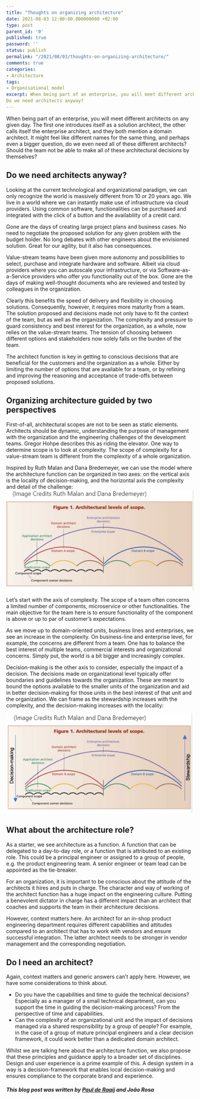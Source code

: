 ```yaml
---
title: "Thoughts on organizing architecture"
date: 2021-08-03 12:00:00.000000000 +02:00
type: post
parent_id: '0'
published: true
password: ''
status: publish
permalink: "/2021/08/03/thoughts-on-organizing-architecture/"
comments: true
categories:
- Architecture
tags:
- Organisational model
excerpt: When being part of an enterprise, you will meet different architects on any given day. The first one introduces itself as a solution architect, the other calls itself the enterprise architect, and they both mention a domain architect. It might feel like different names for the same thing, and perhaps even a bigger question, do we even need all of these different architects? Should the team not be able to make all of these architectural decisions by themselves?
Do we need architects anyway?
---
```


When being part of an enterprise, you will meet different architects on any given day. The first one introduces itself as a solution architect, the other calls itself the enterprise architect, and they both mention a domain architect. It might feel like different names for the same thing, and perhaps even a bigger question, do we even need all of these different architects? Should the team not be able to make all of these architectural decisions by themselves?

## Do we need architects anyway?

Looking at the current technological and organizational paradigm, we can only recognize the world is massively different from 10 or 20 years ago. We live in a world where we can instantly make use of infrastructure via cloud providers. Using common software, functionalities can be purchased and integrated with the click of a button and the availability of a credit card.

Gone are the days of creating large project plans and business cases. No need to negotiate the proposed solution for any given problem with the budget holder. No long debates with other engineers about the envisioned solution. Great for our agility, but it also has consequences. 

Value-stream teams have been given more autonomy and possibilities to select, purchase and integrate hardware and software. Albeit via cloud providers where you can autoscale your infrastructure, or via Software-as-a-Service providers who offer you functionality out of the box. Gone are the days of making well-thought documents who are reviewed and tested by colleagues in the organization.

Clearly this benefits the speed of delivery and flexibility in choosing solutions. Consequently, however, it requires more maturity from a team. The solution proposed and decisions made not only have to fit the context of the team, but as well as the organization. The complexity and pressure to guard consistency and best interest for the organization, as a whole, now relies on the value-stream teams. The tension of choosing between different options and stakeholders now solely falls on the burden of the team.

The architect function is key in getting to conscious decisions that are beneficial for the customers and the organization as a whole. Either by limiting the number of options that are available for a team, or by refining and improving the reasoning and acceptance of trade-offs between proposed solutions.

## Organizing architecture guided by two perspectives

First-of-all, architectural scopes are not to be seen as static elements. Architects should be dynamic, understanding the purpose of management with the organization and the engineering challenges of the development teams. Gregor Hohpe describes this as riding the elevator. One way to determine scope is to look at complexity. The scope of complexity for a value-stream team is different from the complexity of a whole organization.

Inspired by Ruth Malan and Dana Bredemeyer, we can use the model where the architecture function can be organized in two axes: on the vertical axis is the locality of decision-making, and the horizontal axis the complexity and detail of the challenge:
![Architectural levels of scope](/images/assets/2021-08-03-thoughts-on-organizing-architecture-architectural-levels-of-scope.png)

Let’s start with the axis of complexity. The scope of a team often concerns a limited number of components, microservice or other functionalities. The main objective for the team here is to ensure functionality of the component is above or up to par of customer’s expectations. 

As we move up to domain-oriented units, business lines and enterprises, we see an increase in the complexity. On business-line and enterprise level, for example, the concerns are different from a team. One has to balance the best interest of multiple teams, commercial interests and organizational concerns. Simply put, the world is a bit bigger and increasingly complex.

Decision-making is the other axis to consider, especially the impact of a decision. The decisions made on organizational level typically offer boundaries and guidelines towards the organization. These are meant to bound the options available to the smaller units of the organization and aid in better decision-making for those units in the best interest of that unit and the organization. We can frame as the stewardship increases with the complexity, and the decision-making increases with the locality:

![Dimensions architectural levels of scope](/images/assets/2021-08-03-thoughts-on-organizing-architecture-architectural-levels-of-scope-dimensions.png)

## What about the architecture role?

As a starter, we see architecture as a function. A function that can be delegated to a day-to-day role, or a function that is attributed to an existing role. This could be a principal engineer or assigned to a group of people, e.g. the product engineering team. A senior engineer or team lead can be appointed as the tie-breaker.

For an organization, it is important to be conscious about the attitude of the architects it hires and puts in charge. The character and way of working of the architect function has a huge impact on the engineering culture. Putting a benevolent dictator in charge has a different impact than an architect that coaches and supports the team in their architecture decisions. 

However, context matters here. An architect for an in-shop product engineering department requires different capabilities and attitudes compared to an architect that has to work with vendors and ensure successful integration. The latter architect needs to be stronger in vendor management and the corresponding negotiation. 

## Do I need an architect?

Again, context matters and generic answers can’t apply here. However, we have some considerations to think about.

* Do you have the capabilities and time to guide the technical decisions? Especially as a manager of a small technical department, can you support the time in guiding the decision-making process? From the perspective of time and capabilities.
* Can the complexity of an organizational unit and the impact of decisions managed via a shared responsibility by a group of people? For example, in the case of a group of mature principal engineers and a clear decision framework, it could work better than a dedicated domain architect.

Whilst we are talking here about the architecture function, we also propose that these principles and guidance apply to a broader set of disciplines. Design and user experience is a prime example of this. A design system in a way is a decision-framework that enables local decision-making and ensures compliance to the corporate brand and experience.

##### This blog post was written by [Paul de Raaij](https://www.paulderaaij.nl/) and João Rosa